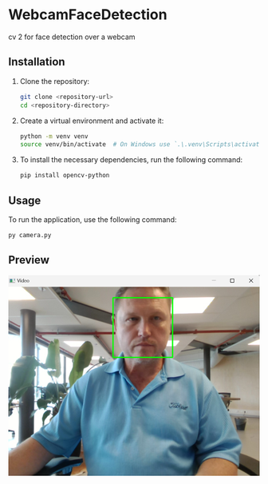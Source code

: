 # WebcamFaceDetection

cv 2 for face detection over a webcam 

## Installation

1. Clone the repository:
    ```sh
    git clone <repository-url>
    cd <repository-directory>
    ```

2. Create a virtual environment and activate it:
    ```sh
    python -m venv venv
    source venv/bin/activate  # On Windows use `.\.venv\Scripts\activate`
    ```

3. To install the necessary dependencies, run the following command:
    ```sh
    pip install opencv-python
    ```

## Usage

To run the application, use the following command:
```sh
py camera.py
```
## Preview 
![Alt text](https://github.com/jfkproductions/WebcamFaceDetection/blob/main/Screenshot%202024-09-24%20135210.png "Preview")
